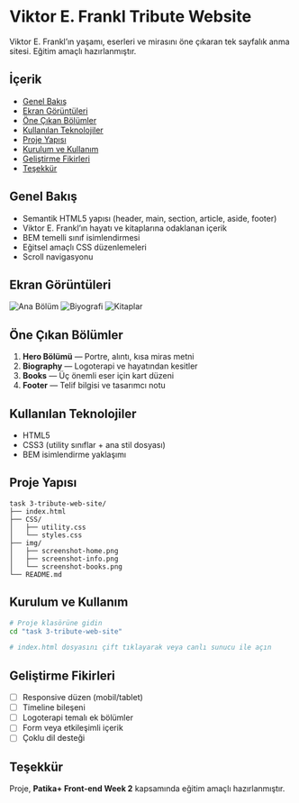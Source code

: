 # Viktor E. Frankl Tribute Website

Viktor E. Frankl’ın yaşamı, eserleri ve mirasını öne çıkaran tek sayfalık anma sitesi. Eğitim amaçlı hazırlanmıştır.
## İçerik

- [Genel Bakış](#genel-bakış)
- [Ekran Görüntüleri](#ekran-görüntüleri)
- [Öne Çıkan Bölümler](#öne-çıkan-bölümler)
- [Kullanılan Teknolojiler](#kullanılan-teknolojiler)
- [Proje Yapısı](#proje-yapısı)
- [Kurulum ve Kullanım](#kurulum-ve-kullanım)
- [Geliştirme Fikirleri](#geliştirme-fikirleri)
- [Teşekkür](#teşekkür)

## Genel Bakış

- Semantik HTML5 yapısı (header, main, section, article, aside, footer)
- Viktor E. Frankl’ın hayatı ve kitaplarına odaklanan içerik
- BEM temelli sınıf isimlendirmesi
- Eğitsel amaçlı CSS düzenlemeleri
- Scroll navigasyonu

## Ekran Görüntüleri

![Ana Bölüm](/IMG/1.png)
![Biyografi](/IMG/2.png)
![Kitaplar](/IMG/3.png)

## Öne Çıkan Bölümler

1. **Hero Bölümü** — Portre, alıntı, kısa miras metni  
2. **Biography** — Logoterapi ve hayatından kesitler  
3. **Books** — Üç önemli eser için kart düzeni  
4. **Footer** — Telif bilgisi ve tasarımcı notu

## Kullanılan Teknolojiler

- HTML5
- CSS3 (utility sınıflar + ana stil dosyası)
- BEM isimlendirme yaklaşımı

## Proje Yapısı

```
task 3-tribute-web-site/
├── index.html
├── CSS/
│   ├── utility.css
│   └── styles.css
├── img/
│   ├── screenshot-home.png
│   ├── screenshot-info.png
│   └── screenshot-books.png
└── README.md
```

## Kurulum ve Kullanım

```bash
# Proje klasörüne gidin
cd "task 3-tribute-web-site"

# index.html dosyasını çift tıklayarak veya canlı sunucu ile açın
```

## Geliştirme Fikirleri

- [ ] Responsive düzen (mobil/tablet)  
- [ ] Timeline bileşeni  
- [ ] Logoterapi temalı ek bölümler  
- [ ] Form veya etkileşimli içerik  
- [ ] Çoklu dil desteği

## Teşekkür

Proje, **Patika+ Front-end Week 2** kapsamında eğitim amaçlı hazırlanmıştır.
